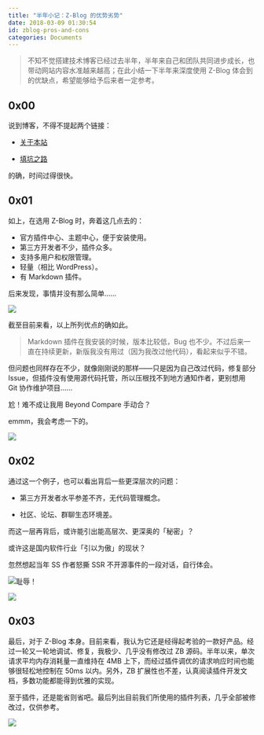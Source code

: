 ```yaml
---
title: "半年小记：Z-Blog 的优势劣势"
date: 2018-03-09 01:30:54
id: zblog-pros-and-cons
categories: Documents
---
```


> 不知不觉搭建技术博客已经过去半年，半年来自己和团队共同进步成长，也带动网站内容水准越来越高；在此小结一下半年来深度使用 Z-Blog 体会到的优缺点，希望能够给予后来者一定参考。

## 0x00

说到博客，不得不提起两个链接：

- [关于本站](/about)

- [填坑之路](change-log)

的确，时间过得很快。

## 0x01

如上，在选用 Z-Blog 时，奔着这几点去的：

- 官方插件中心、主题中心，便于安装使用。
- 第三方开发者不少，插件众多。
- 支持多用户和权限管理。
- 轻量（相比 WordPress）。
- 有 Markdown 插件。

后来发现，事情并没有那么简单……

![](http://pic.qqtn.com/up/2017-6/2017061315275844702.jpg)

截至目前来看，以上所列优点的确如此。

> Markdown 插件在我安装的时候，版本比较低，Bug 也不少。不过后来一直在持续更新，新版我没有用过（因为我改过他代码），看起来似乎不错。

但问题也同样存在不少，就像刚刚说的那样——只是因为自己改过代码，修复部分 Issue，但插件没有使用源代码托管，所以压根找不到地方通知作者，更别想用 Git 协作维护项目……

尬！难不成让我用 Beyond Compare 手动合？

emmm，我会考虑一下的。

![](http://news.youth.cn/jsxw/201704/W020170401269944961589.jpg)

## 0x02

通过这一个例子，也可以看出背后一些更深层次的问题：

- 第三方开发者水平参差不齐，无代码管理概念。

- 社区、论坛、群聊生态环境差。

而这一层再背后，或许能引出能高层次、更深奥的「秘密」？

或许这是国内软件行业「引以为傲」的现状？

忽然想起当年 SS 作者怒撕 SSR 不开源事件的一段对话，自行体会。

![耻辱！](https://i.loli.net/2018/08/15/5b73a5511e1aa.png)

![](https://i.loli.net/2018/08/15/5b73a5565502d.png)

## 0x03

最后，对于 Z-Blog 本身。目前来看，我认为它还是经得起考验的一款好产品。经过一轮又一轮地调试、修复，我极少、几乎没有修改过 ZB 源码。半年以来，单次请求平均内存消耗量一直维持在 4MB 上下，而经过插件调优的请求响应时间也能够很轻松地控制在 50ms 以内。另外，ZB 扩展性也不差，认真阅读插件开发文档，多数功能都能得到优雅的实现。

至于插件，还是能省则省吧。最后列出目前我们所使用的插件列表，几乎全部被修改过，仅供参考。

![](https://i.loli.net/2018/08/15/5b73a55bb6dd2.png)


